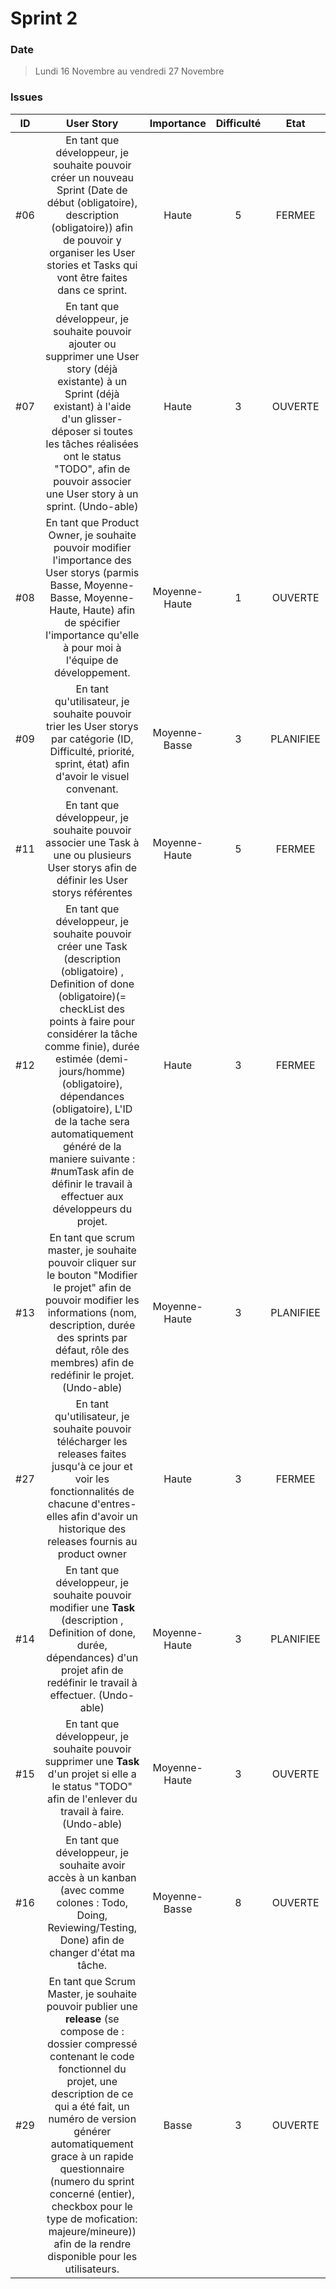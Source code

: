 # Sprint 2

### Date

> Lundi 16 Novembre au vendredi 27 Novembre

### Issues

|  ID  |                            User Story                             | Importance | Difficulté | Etat |
| :--: | :----------------------------------------------------------: | :-----: | :-----------: | :--: |
| #06 | En tant que développeur, je souhaite pouvoir créer un nouveau Sprint (Date de début (obligatoire), description (obligatoire)) afin de pouvoir y organiser les User stories et Tasks qui vont être faites dans ce sprint. | Haute | 5 | FERMEE |
| #07 | En tant que développeur, je souhaite pouvoir ajouter ou supprimer une User story (déjà existante) à un Sprint (déjà existant) à l'aide d'un glisser-déposer si toutes les tâches réalisées ont le status "TODO", afin de pouvoir associer une User story à un sprint. (Undo-able) | Haute | 3 | OUVERTE |
| #08 | En tant que Product Owner, je souhaite pouvoir modifier l'importance des User storys (parmis Basse, Moyenne-Basse, Moyenne-Haute, Haute) afin de spécifier l'importance qu'elle à pour moi à l'équipe de développement. | Moyenne-Haute | 1 | OUVERTE |
| #09 | En tant qu'utilisateur, je souhaite pouvoir trier les User storys par catégorie (ID, Difficulté, priorité, sprint, état) afin d'avoir le visuel convenant. | Moyenne-Basse | 3 | PLANIFIEE |
| #11 | En tant que développeur, je souhaite pouvoir associer une Task à une ou plusieurs User storys afin de définir les User storys référentes | Moyenne-Haute | 5 | FERMEE |
| #12 | En tant que développeur, je souhaite pouvoir créer une Task (description (obligatoire) , Definition of done (obligatoire)(= checkList des points à faire pour considérer la tâche comme finie), durée estimée (demi-jours/homme)(obligatoire), dépendances (obligatoire), L'ID de la tache sera automatiquement généré de la maniere suivante : #numTask afin de définir le travail à effectuer aux développeurs du projet. | Haute | 3 | FERMEE |
| #13 | En tant que scrum master, je souhaite pouvoir cliquer sur le bouton "Modifier le projet" afin de pouvoir modifier les informations (nom, description, durée des sprints par défaut, rôle des membres) afin de redéfinir le projet. (Undo-able) | Moyenne-Haute | 3 | PLANIFIEE |
| #27 | En tant qu'utilisateur, je souhaite pouvoir télécharger les releases faites jusqu'à ce jour et voir les fonctionnalités de chacune d'entres-elles afin d'avoir un historique des releases fournis au product owner | Haute | 3 | FERMEE |
| #14 | En tant que développeur, je souhaite pouvoir modifier une **Task** (description , Definition of done, durée, dépendances) d'un projet afin de redéfinir le travail à effectuer. (Undo-able) | Moyenne-Haute | 3 |PLANIFIEE|
| #15 | En tant que développeur, je souhaite pouvoir supprimer une **Task** d'un projet si elle a le status "TODO" afin de l'enlever du travail à faire. (Undo-able) | Moyenne-Haute | 3 |OUVERTE|
| #16 | En tant que développeur, je souhaite avoir accès à un kanban (avec comme colones : Todo, Doing, Reviewing/Testing, Done) afin de changer d'état ma tâche. | Moyenne-Basse | 8 |OUVERTE|
| #29 | En tant que Scrum Master, je souhaite pouvoir publier une **release** (se compose de : dossier compressé contenant le code fonctionnel du projet, une description de ce qui a été fait, un numéro de version générer automatiquement grace à un rapide questionnaire (numero du sprint concerné (entier), checkbox pour le type de mofication: majeure/mineure)) afin de la rendre disponible pour les utilisateurs. | Basse | 3 |OUVERTE|

